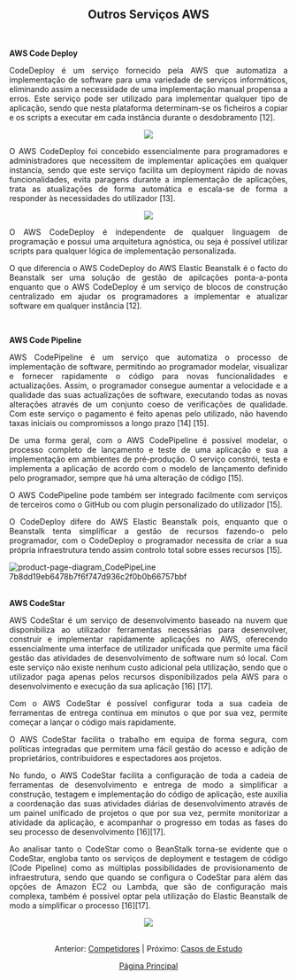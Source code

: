 <h2 align="center"> Outros Serviços AWS </h2>

<div align="justify">
<br>
<p><b>AWS Code Deploy</b></p>

<p>CodeDeploy é um serviço fornecido pela AWS que automatiza a implementação de software para uma variedade de serviços informáticos, eliminando assim a necessidade de uma implementação manual propensa a erros. Este serviço pode ser utilizado para implementar qualquer tipo de aplicação, sendo que nesta plataforma determinam-se os ficheiros a copiar e os scripts a executar em cada instância durante o desdobramento [12]. </p>
  
  
<div align="center">
<img src="https://user-images.githubusercontent.com/102309065/160596206-000a8f11-d67c-4727-8942-c87ddac0d140.png">
</div>

<p>O AWS CodeDeploy foi concebido essencialmente para programadores e administradores que necessitem de implementar aplicações em qualquer instancia, sendo que este serviço facilita um deployment rápido de novas funcionalidades, evita paragens durante a implementação de aplicações, trata as atualizações de forma automática e escala-se de forma a responder às necessidades do utilizador [13]. </p>
  
<div align="center">  
<img src="https://user-images.githubusercontent.com/102309065/160596216-744de092-2bb7-4ce6-8f48-449458190282.png">
</div>

<p>O AWS CodeDeploy é independente de qualquer linguagem de programação e possui uma arquitetura agnóstica, ou seja é possível utilizar scripts para qualquer lógica de implementação personalizada.</p>

<p>O que diferencia o AWS CodeDeploy do AWS Elastic Beanstalk é o facto do Beanstalk ser uma solução de gestão de apilcações ponta-a-ponta enquanto que o AWS CodeDeploy é um serviço de blocos de construção centralizado em ajudar os programadores a implementar e atualizar software em qualquer instância [12]. </p>

<br>
  <p><b>AWS Code Pipeline</b></p>

<p>AWS CodePipeline é um serviço que automatiza o processo de implementação de software, permitindo ao programador modelar, visualizar e fornecer rapidamente o código para novas funcionalidades e actualizações. Assim, o programador consegue aumentar a velocidade e a qualidade das suas actualizações de software, executando todas as novas alterações através de um conjunto coeso de verificações de qualidade. Com este serviço o pagamento é feito apenas pelo utilizado, não havendo taxas iniciais ou compromissos a longo prazo [14] [15]. </p>

<p>De uma forma geral, com o AWS CodePipeline é possível modelar, o processo completo de lançamento e teste de uma aplicação e sua a implementação em ambientes de pré-produção. O serviço constrói, testa e implementa a aplicação de acordo com o modelo de lançamento definido pelo programador, sempre que há uma alteração de código [15]. </p>

<p>O AWS CodePipeline pode também ser integrado facilmente com serviços de terceiros como o GitHub ou com plugin personalizado do utilizador [15].</p>

<p>O CodeDeploy difere do AWS Elastic Beanstalk pois, enquanto que o Beanstalk tenta simplificar a gestão de recursos fazendo-o pelo programador, com o CodeDeploy o programador necessita de criar a sua própria infraestrutura tendo assim controlo total sobre esses recursos [15].</p>

![product-page-diagram_CodePipeLine 7b8dd19eb6478b7f6f747d936c2f0b0b66757bbf](https://user-images.githubusercontent.com/102309065/160596428-55feafce-3f2f-4530-b5e4-2803465bb3f9.png)
<br>
<br>
<p><b>AWS CodeStar</b></p>

<p>AWS CodeStar é um serviço de desenvolvimento baseado na nuvem que disponibiliza ao utilizador ferramentas necessárias para desenvolver, construir e implementar rapidamente aplicações no AWS, oferecendo essencialmente uma interface de utilizador unificada que permite uma fácil gestão das atividades de desenvolvimento de software num só local. Com este serviço não existe nenhum custo adicional pela utilização, sendo que o utilizador paga apenas pelos recursos disponibilizados pela AWS para o desenvolvimento e execução da sua aplicação [16] [17].  </p>

<p>Com o AWS CodeStar é possível configurar toda a sua cadeia de ferramentas de entrega contínua em minutos o que por sua vez, permite começar a lançar o código mais rapidamente.</p>

<p>O AWS CodeStar facilita o trabalho em equipa de forma segura, com políticas integradas que permitem uma fácil gestão do acesso e adição de proprietários, contribuidores e espectadores aos projetos.</p> 

<p>No fundo, o AWS CodeStar facilita a configuração de toda a cadeia de ferramentas de desenvolvimento e entrega de modo a simplificar a construção, testagem e implementação do código de aplicação, este auxilia a coordenação das suas atividades diárias de desenvolvimento através de um painel unificado de projetos o que por sua vez, permite monitorizar a atividade da aplicação, e acompanhar o progresso em todas as fases do seu processo de desenvolvimento  [16][17]. </p>

<p>Ao analisar tanto o CodeStar como o BeanStalk torna-se evidente que o CodeStar, engloba tanto os serviços de deployment e testagem de código (Code Pipeline) como as múltiplas possibilidades de provisionamento de infraestrutura, sendo que quando se configura o CodeStar para além das opções de Amazon EC2 ou Lambda, que são de configuração mais complexa, também é possível optar pela utilização do Elastic Beanstalk de modo a simplificar o processo [16][17].  </p>
 
  <div align="center">
<img src="https://user-images.githubusercontent.com/102309065/160596568-120f6580-3dce-449c-b6e0-348ae9ba3b72.png">
  </div>
 </div>
 
<br>
<div align="center">
<p>Anterior: <a href="https://github.com/MrBen777/Trabalho_PaaS_Grupo_4/blob/main/Componentes/Competidores.md">Competidores<a> | Próximo: <a href="https://github.com/MrBen777/Trabalho_PaaS_Grupo_4/blob/main/Componentes/CasosDeEstudo.md">Casos de Estudo</a></p>
<p><a href="https://github.com/MrBen777/Trabalho_PaaS_Grupo_4/blob/main/README.md">Página Principal</a></p>
</div>

